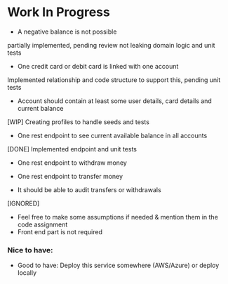 # Work In Progress


* A negative balance is not possible

partially implemented, pending review not leaking domain logic and unit tests

* One credit card or debit card is linked with one account

Implemented relationship and code structure to support this, pending unit tests

* Account should contain at least some user details, card details and current balance

[WIP] Creating profiles to handle seeds and tests

* One rest endpoint to see current available balance in all accounts 

[DONE] Implemented endpoint and unit tests

* One rest endpoint to withdraw money
* One rest endpoint to transfer money

* It should be able to audit transfers or withdrawals


[IGNORED]

* Feel free to make some assumptions if needed & mention them in the code assignment
* Front end part is not required


### Nice to have:
* Good to have: Deploy this service somewhere (AWS/Azure) or deploy locally
